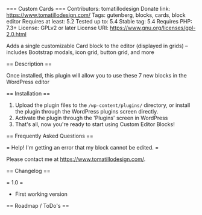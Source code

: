 === Custom Cards ===
Contributors: tomatillodesign
Donate link: https://www.tomatillodesign.com/
Tags: gutenberg, blocks, cards, block editor
Requires at least: 5.2
Tested up to: 5.4
Stable tag: 5.4
Requires PHP: 7.3+
License: GPLv2 or later
License URI: https://www.gnu.org/licenses/gpl-2.0.html

Adds a single customizable Card block to the editor (displayed in grids) – includes Bootstrap modals, icon grid, button grid, and more

== Description ==

Once installed, this plugin will allow you to use these 7 new blocks in the WordPress editor

== Installation ==

1. Upload the plugin files to the `/wp-content/plugins/` directory, or install the plugin through the WordPress plugins screen directly.
2. Activate the plugin through the 'Plugins' screen in WordPress
3. That's all, now you're ready to start using Custom Editor Blocks!

== Frequently Asked Questions ==

= Help! I'm getting an error that my block cannot be edited. =

Please contact me at https://www.tomatillodesign.com/.

== Changelog ==

= 1.0 =
* First working version

== Roadmap / ToDo's ==
